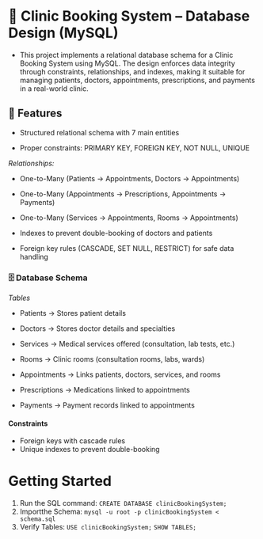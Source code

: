 # 🏥 Clinic Booking System – Database Design (MySQL)

- This project implements a relational database schema for a Clinic Booking System using MySQL.
The design enforces data integrity through constraints, relationships, and indexes, making it suitable for managing patients, doctors, appointments, prescriptions, and payments in a real-world clinic.

## 📌 Features

- Structured relational schema with 7 main entities

- Proper constraints: PRIMARY KEY, FOREIGN KEY, NOT NULL, UNIQUE

*Relationships:*

- One-to-Many (Patients → Appointments, Doctors → Appointments)

- One-to-Many (Appointments → Prescriptions, Appointments → Payments)

- One-to-Many (Services → Appointments, Rooms → Appointments)

- Indexes to prevent double-booking of doctors and patients

- Foreign key rules (CASCADE, SET NULL, RESTRICT) for safe data handling

### 🗄️ Database Schema
*Tables*

- Patients → Stores patient details

- Doctors → Stores doctor details and specialties

- Services → Medical services offered (consultation, lab tests, etc.)

- Rooms → Clinic rooms (consultation rooms, labs, wards)

- Appointments → Links patients, doctors, services, and rooms

- Prescriptions → Medications linked to appointments

- Payments → Payment records linked to appointments


#### Constraints
- Foreign keys with cascade rules
- Unique indexes to prevent double-booking



# Getting Started

1. Run the SQL command: `CREATE DATABASE clinicBookingSystem;`
2. Importthe Schema: `mysql -u root -p clinicBookingSystem < schema.sql`
3. Verify Tables: 
`USE clinicBookingSystem;`
`SHOW TABLES;`
